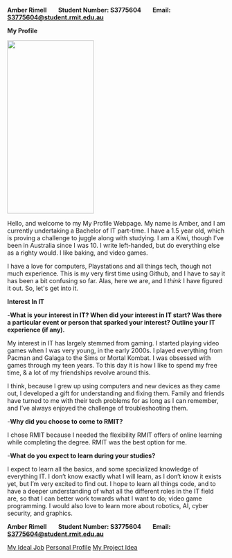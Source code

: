 **Amber Rimell&nbsp;&nbsp;&nbsp;&nbsp;&nbsp;&nbsp;&nbsp;&nbsp;Student Number: S3775604&nbsp;&nbsp;&nbsp;&nbsp;&nbsp;&nbsp;&nbsp;&nbsp;Email: S3775604@student.rmit.edu.au**

**My Profile**

<img src="https://github.com/Amberrimell/amberrimell.github.io/blob/master/picture%20for%20profile.jpg?raw=true" width="200" height="400"/>

Hello, and welcome to my My Profile Webpage. My name is Amber, and I am currently undertaking a Bachelor of IT part-time. I have a 1.5 year old, which is proving a challenge to juggle along with studying. I am a Kiwi, though I've been in Australia since I was 10. I write left-handed, but do everything else as a righty would. I like baking, and video games.

I have a love for computers, Playstations and all things tech, though not much experience. This is my very first time using Github, and I have to say it has been a bit confusing so far. Alas, here we are, and I _think_ I have figured it out. So, let's get into it.

**Interest In IT**

-**What is your interest in IT? When did your interest in IT start? Was there a particular event or person that sparked your interest? Outline your IT experience (if any).**

My interest in IT has largely stemmed from gaming. I started playing video games when I was very young, in the early 2000s. I played everything from Pacman and Galaga to the Sims or Mortal Kombat. I was obsessed with games through my teen years. To this day it is how I like to spend my free time, & a lot of my friendships revolve around this.

I think, because I grew up using computers and new devices as they came out, I developed a gift for understanding and fixing them. Family and friends have turned to me with their tech problems for as long as I can remember, and I’ve always enjoyed the challenge of troubleshooting them.

-**Why did you choose to come to RMIT?**

I chose RMIT because I needed the flexibility RMIT offers of online learning while completing the degree. RMIT was the best option for me.

-**What do you expect to learn during your studies?**

I expect to learn all the basics, and some specialized knowledge of everything IT. I don’t know exactly what I will learn, as I don’t know it exists yet, but I’m very excited to find out. I hope to learn all things code, and to have a deeper understanding of what all the different roles in the IT field are, so that I can better work towards what I want to do; video game programming. I would also love to learn more about robotics, AI, cyber security, and graphics.

**Amber Rimell&nbsp;&nbsp;&nbsp;&nbsp;&nbsp;&nbsp;&nbsp;&nbsp;Student Number: S3775604&nbsp;&nbsp;&nbsp;&nbsp;&nbsp;&nbsp;&nbsp;&nbsp;Email: S3775604@student.rmit.edu.au**

[My Ideal Job](https://amberrimell.github.io/introtoitassessment/myidealjob) [Personal Profile](https://amberrimell.github.io/introtoitassessment/personalprofile) [My Project Idea](https://amberrimell.github.io/introtoitassessment/myprojectidea)

